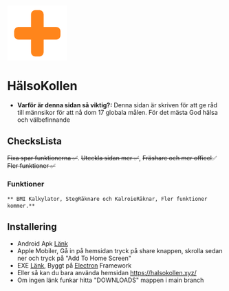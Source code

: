 ![alt text](https://raw.githubusercontent.com/ttvhipo/HalsoKollen/refs/heads/main/bilder/image.png)
# HälsoKollen
- **Varför är denna sidan så viktig?:** Denna sidan är skriven för att ge råd till männsikor för att nå dom 17 globala målen. För det mästa God hälsa och välbefinnande
## ChecksLista
~~Fixa spar funktionerna ✅~~. ~~Uteckla sidan mer ✅~~, ~~Fräshare och mer officel~~✅ ~~Fler funktioner ✅~~
### Funktioner
	** BMI Kalkylator, StegRäknare och KalroieRäknar, Fler funktioner kommer.**
 ## Installering
- Android Apk [Länk](https://file.io/tPPsIXH2vAgT)
- Apple Mobiler, Gå in på hemsidan tryck på share knappen, skrolla sedan ner och tryck på "Add To Home Screen"
- EXE [Länk](https://file.io/hVnjLo4ZzU7d), Byggt på [Electron](https://www.electronjs.org/) Framework
- Eller så kan du bara använda hemsidan https://halsokollen.xyz/
- Om ingen länk funkar hitta "DOWNLOADS" mappen i main branch
